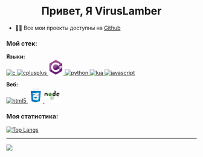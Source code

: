<h1 align="center">Привет, Я VirusLamber</h1>

- 👨‍💻 Все мои проекты доступны на <a href="https://github.com/VirusLamber" target="_blank" rel="noreferrer">Github</a>

<h3 align="left">Мой стек:</h3>
<p align="left">
  <strong>Языки:</strong><br>
  <a href="https://www.cprogramming.com/" target="_blank" rel="noreferrer"> <img src="https://i.redd.it/nmuax05zxoab1.gif" alt="c" width="40" height="40"/> </a>
  <a href="https://www.w3schools.com/cpp/" target="_blank" rel="noreferrer"> <img src="https://i.redd.it/xxodzo30yoab1.gif" alt="cplusplus" width="40" height="40"/> </a>
  <a href="https://www.w3schools.com/cs/" target="_blank" rel="noreferrer"> <img src="https://raw.githubusercontent.com/devicons/devicon/master/icons/csharp/csharp-original.svg" alt="csharp" width="40" height="40"/> </a>
  <a href="https://www.python.org" target="_blank" rel="noreferrer"> <img src="https://gifdb.com/images/high/python-programming-language-logo-qub1edyv8mfseof5.gif" alt="python" width="40" height="40"/> </a>
  <a href="https://www.lua.org/" target="_blank" rel="noreferrer"> <img src="https://www.lua.org/images/luaa.gif" alt="lua" width="40" height="40"/> </a>
  <a href="https://developer.mozilla.org/en-US/docs/Web/JavaScript" target="_blank" rel="noreferrer"> <img src="https://th.bing.com/th/id/R.8aec6db3918b114ce38c19a947f4b8ab?rik=G6q1cDET%2bk4fKg&pid=ImgRaw&r=0" alt="javascript" width="40" height="40"/> </a>
</p>
  <strong>Веб:</strong><br>
  <a href="https://www.w3.org/html/" target="_blank" rel="noreferrer"> <img src="https://th.bing.com/th/id/R.ad6518ca1c2b207117575d3796eff106?rik=%2fGtw%2fQzwV5436w&pid=ImgRaw&r=0" alt="html5" width="40" height="40"/> </a>
  <a href="https://www.w3schools.com/css/" target="_blank" rel="noreferrer"> <img src="https://raw.githubusercontent.com/beingabeer/beingabeer/master/logo/css.gif" alt="css3" width="40" height="40"/> </a>
  <a href="https://nodejs.org" target="_blank" rel="noreferrer"> <img src="https://raw.githubusercontent.com/devicons/devicon/master/icons/nodejs/nodejs-original-wordmark.svg" alt="nodejs" width="40" height="40"/> </a>
</p>

<h3 align="left">Моя статистика:</h3>

[![Top Langs](https://github-readme-stats.vercel.app/api/top-langs/?username=VirusLamber)](https://github.com/anuraghazra/github-readme-stats)
<hr></hr>
<img  align="center" src="https://i.pinimg.com/originals/4b/40/96/4b40967dec17146357c4a8525651fe4e.jpg"></img>
